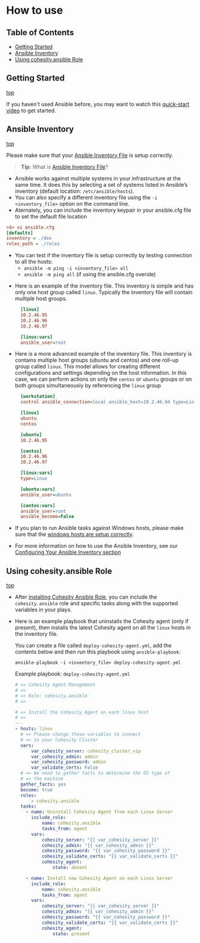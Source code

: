 # How to use
## Table of Contents
- [Getting Started](#Getting-Started)
- [Ansible Inventory](#Ansible-Inventory)
- [Using cohesity.ansible Role](#Using-cohesity.ansible-Role)

## Getting Started
[top](#how-to-use)

If you haven't used Ansible before, you may want to watch this [quick-start video](https://www.ansible.com/resources/videos/quick-start-video) to get started.

## Ansible Inventory
[top](#how-to-use)

Please make sure that your [Ansible Inventory File](https://docs.ansible.com/ansible/latest/user_guide/intro_inventory.html) is setup correctly.

  > **Tip:** What is [Ansible Inventory File](https://docs.ansible.com/ansible/latest/user_guide/intro_inventory.html)?
  - Ansible works against multiple systems in your infrastructure at the same time. It does this by selecting a set of systems listed in Ansible’s inventory (default location: `/etc/ansible/hosts`).
  - You can also specify a different inventory file using the `-i <inventory_file>` option on the command line.
  - Aternately, you can include the inventory keypair in your ansible.cfg file to set the default file location
  ```ini
  >$> vi ansible.cfg
  [defaults]
  inventory = ./dev
  roles_path = ./roles
  ```
  - You can test if the inventory file is setup correctly by testing connection to all the hosts:
    - `ansible -m ping -i <inventory_file> all`
    - `ansible -m ping all` (if using the ansible.cfg overide)

  * Here is an example of the inventory file. This inventory is simple and has only one host group called `linux`. Typically the inventory file will contain multiple host groups.
    ```ini
      [linux]
      10.2.46.95
      10.2.46.96
      10.2.46.97

      [linux:vars]
      ansible_user=root
    ```

  * Here is a more advanced example of the inventory file. This inventory is contains multiple host groups (ubuntu and centos) and one roll-up group called `linux`. This model allows for creating different configurations and settings depending on the host information.  In this case, we can perform actions on only the `centos` or `ubuntu` groups or on both groups simultaneously by referencing the `linux` group
    ```ini
      [workstation]
      control ansible_connection=local ansible_host=10.2.46.94 type=Linux

      [linux]
      ubuntu
      centos

      [ubuntu]
      10.2.46.95

      [centos]
      10.2.46.96
      10.2.46.97

      [linux:vars]
      type=Linux

      [ubuntu:vars]
      ansible_user=ubuntu

      [centos:vars]
      ansible_user=root
      ansible_become=False

    ```

  * If you plan to run Ansible tasks against Windows hosts, please make sure that the [windows hosts are setup correctly](https://www.ansible.com/blog/connecting-to-a-windows-host).

  * For more information on how to use the Ansible Inventory, see our [Configuring Your Ansible Inventory section](examples/configuring-your-ansible-inventory.md)

## Using cohesity.ansible Role
[top](#how-to-use)

* After [installing Cohesity Ansible Role](setup.md), you can include the `cohesity.ansible` role and specific tasks along with the supported variables in your plays.

* Here is an example playbook that uninstalls the Cohesity agent (only if present), then installs the latest Cohesity agent on all the `linux` hosts in the inventory file.

  You can create a file called `deploy-cohesity-agent.yml`, add the contents below and then run this playbook using `ansible-playbook`:
  ```
  ansible-playbook -i <inventory_file> deploy-cohesity-agent.yml
  ```

  Example playbook: `deploy-cohesity-agent.yml`
  ```yaml
  # => Cohesity Agent Management
  # =>
  # => Role: cohesity.ansible
  # =>

  # => Install the Cohesity Agent on each linux host
  # =>
  ---
  - hosts: linux
    # => Please change these variables to connect
    # => to your Cohesity Cluster
    vars:
        var_cohesity_server: cohesity_cluster_vip
        var_cohesity_admin: admin
        var_cohesity_password: admin
        var_validate_certs: False
    # => We need to gather facts to determine the OS type of
    # => the machine
    gather_facts: yes
    become: true
    roles:
        - cohesity.ansible
    tasks:
      - name: Uninstall Cohesity Agent from each Linux Server
        include_role:
            name: cohesity.ansible
            tasks_from: agent
        vars:
            cohesity_server: "{{ var_cohesity_server }}"
            cohesity_admin: "{{ var_cohesity_admin }}"
            cohesity_password: "{{ var_cohesity_password }}"
            cohesity_validate_certs: "{{ var_validate_certs }}"
            cohesity_agent:
                state: absent

      - name: Install new Cohesity Agent on each Linux Server
        include_role:
            name: cohesity.ansible
            tasks_from: agent
        vars:
            cohesity_server: "{{ var_cohesity_server }}"
            cohesity_admin: "{{ var_cohesity_admin }}"
            cohesity_password: "{{ var_cohesity_password }}"
            cohesity_validate_certs: "{{ var_validate_certs }}"
            cohesity_agent:
                state: present
  ```
